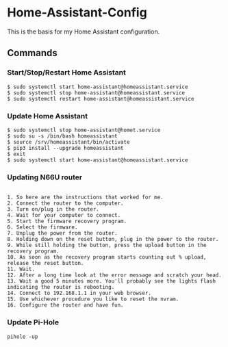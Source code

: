 # Home-Assistant-Config

This is the basis for my Home Assistant configuration.

## Commands

### Start/Stop/Restart Home Assistant
```
$ sudo systemctl start home-assistant@homeassistant.service
$ sudo systemctl stop home-assistant@homeassistant.service
$ sudo systemctl restart home-assistant@homeassistant.service
```

### Update Home Assistant
```
$ sudo systemctl stop home-assistant@homet.service 
$ sudo su -s /bin/bash homeassistant
$ source /srv/homeassistant/bin/activate
$ pip3 install --upgrade homeassistant
$ exit
$ sudo systemctl start home-assistant@homeassistant.service
```
### Updating N66U router

```

1. So here are the instructions that worked for me.
2. Connect the router to the computer.
3. Turn on/plug in the router.
4. Wait for your computer to connect.
5. Start the firmware recovery program.
6. Select the firmware.
7. Unplug the power from the router.
8. Holding down on the reset button, plug in the power to the router.
9. While still holding the button, press the upload button in the recovery program.
10. As soon as the recovery program starts counting out % upload, release the reset button.
11. Wait.
12. After a long time look at the error message and scratch your head.
13. Wait a good 5 minutes more. You'll probably see the lights flash indicating the router is rebooting.
14. Connect to 192.168.1.1 in your web browser.
15. Use whichever procedure you like to reset the nvram.
16. Configure the router and have fun.
```
### Update Pi-Hole

```
pihole -up
```
